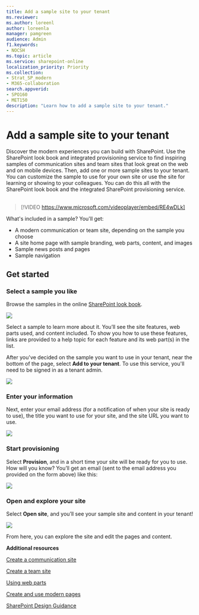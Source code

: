 ```yaml
---
title: Add a sample site to your tenant
ms.reviewer: 
ms.author: loreenl
author: loreenla
manager: pamgreen
audience: Admin
f1.keywords:
- NOCSH
ms.topic: article
ms.service: sharepoint-online
localization_priority: Priority
ms.collection:  
- Strat_SP_modern
- M365-collaboration
search.appverid:
- SPO160
- MET150
description: "Learn how to add a sample site to your tenant."
---
```


# Add a sample site to your tenant

Discover the modern experiences you can build with SharePoint. Use the SharePoint look book and integrated provisioning service to find inspiring samples of communication sites and team sites that look great on the web and on mobile devices. Then, add one or more sample sites to your tenant. You can customize the sample to use for your own site or use the site for learning or showing to your colleagues. You can do this all with the SharePoint look book and the integrated SharePoint provisioning service.</br>
</br>

> [!VIDEO https://www.microsoft.com/videoplayer/embed/RE4wDLk]

What's included in a sample? You'll get:

- A modern communication or team site, depending on the sample you choose
- A site home page with sample branding, web parts, content, and images
- Sample news posts and pages
- Sample navigation

## Get started

### Select a sample you like

Browse the samples in the online [SharePoint look book](https://lookbook.microsoft.com/).

![](media/LookBookCover0.png)

Select a sample to learn more about it. You’ll see the site features, web parts used, and content included. To show you how to use these features, links are provided to a help topic for each feature and its web part(s) in the list.  

After you've decided on the sample you want to use in your tenant, near the bottom of the page, select **Add to your tenant**. To use this service, you'll need to be signed in as a tenant admin.

![](media/LookBookCover1.png)

### Enter your information

Next, enter your email address (for a notification of when your site is ready to use), the title you want to use for your site, and the site URL you want to use.

![](media/ProvForm.png)

### Start provisioning

Select **Provision**, and in a short time your site will be ready for you to use. How will you know? You’ll get an email (sent to the email address you provided on the form above) like this:

![](media/Prov2.png)

### Open and explore your site

Select **Open site**, and you’ll see your sample site and content in your tenant!

![](media/ProvSite.png)

From here, you can explore the site and edit the pages and content.

**Additional resources**

[Create a communication site](https://support.office.com/article/7FB44B20-A72F-4D2C-9173-FC8F59BA50EB)

[Create a team site](https://support.office.com/article/ef10c1e7-15f3-42a3-98aa-b5972711777d)

[Using web parts](https://support.office.com/article/336e8e92-3e2d-4298-ae01-d404bbe751e0)

[Create and use modern pages](https://support.office.com/article/b3d46deb-27a6-4b1e-87b8-df851e503dec)

[SharePoint Design Guidance](https://spdesign.azurewebsites.net/)

